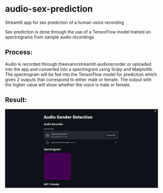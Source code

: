 # audio-sex-prediction
Streamlit app for sex prediction of a human voice recording

Sex prediction is done through the use of a TensorFlow model trained on spectrograms from sample audio recordings

## Process:
Audio is recorded through theevann/streamlit-audiorecorder or uploaded into the app and converted into a spectrogram using Scipy and Matplotlib.
The spectrogram will be fed into the TensorFlow model for prediction which gives 2 outputs that correspond to either male or female.
The output with the higher value will show whether the voice is male or female.

## Result:
![alt text](https://github.com/jonbttt/audio-sex-prediction/blob/main/test-result.png?raw=true)
